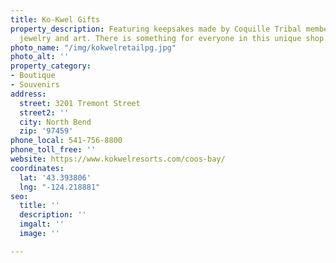 ```yaml
---
title: Ko-Kwel Gifts
property_description: Featuring keepsakes made by Coquille Tribal members, including
  jewelry and art. There is something for everyone in this unique shop. Open daily.
photo_name: "/img/kokwelretailpg.jpg"
photo_alt: ''
property_category:
- Boutique
- Souvenirs
address:
  street: 3201 Tremont Street
  street2: ''
  city: North Bend
  zip: '97459'
phone_local: 541-756-8800
phone_toll_free: ''
website: https://www.kokwelresorts.com/coos-bay/
coordinates:
  lat: '43.393806'
  lng: "-124.218881"
seo:
  title: ''
  description: ''
  imgalt: ''
  image: ''

---
```

